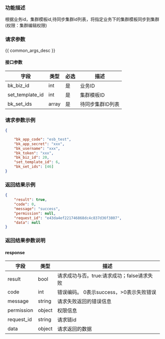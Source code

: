 ### 功能描述

根据业务id，集群模板id,待同步集群id列表，将指定业务下的集群模板同步到集群(权限：集群编辑权限)

### 请求参数

{{ common_args_desc }}

#### 接口参数

| 字段              | 类型    | 必选 | 描述        |
|-----------------|-------|----|-----------|
| bk_biz_id       | int   | 是  | 业务ID      |
| set_template_id | int   | 是  | 集群模板ID    |
| bk_set_ids      | array | 是  | 待同步集群ID列表 |

### 请求参数示例

```json
{

    "bk_app_code": "esb_test",
    "bk_app_secret": "xxx",
    "bk_username": "xxx",
    "bk_token": "xxx",
    "bk_biz_id": 20,
    "set_template_id": 6,
    "bk_set_ids": [46]
}
```

### 返回结果示例

```json
{
    "result": true,
    "code": 0,
    "message": "success",
    "permission": null,
    "request_id": "e43da4ef221746868dc4c837d36f3807",
    "data": null
}
```

### 返回结果参数说明

#### response

| 字段         | 类型     | 描述                         |
|------------|--------|----------------------------|
| result     | bool   | 请求成功与否。true:请求成功；false请求失败 |
| code       | int    | 错误编码。 0表示success，>0表示失败错误  |
| message    | string | 请求失败返回的错误信息                |
| permission | object | 权限信息                       |
| request_id | string | 请求链id                      |
| data       | object | 请求返回的数据                    |

